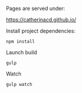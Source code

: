 Pages are served under:

https://catherinacd.github.io/

Install project dependencies:

`npm install`

Launch build 

`gulp`

Watch

`gulp watch`